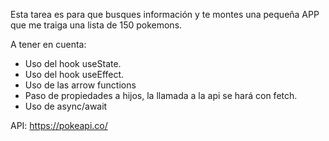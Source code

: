 Esta tarea es para que busques información y te montes una pequeña APP que me traiga una lista de 150 pokemons.

A tener en cuenta:

- Uso del hook useState.
- Uso del hook useEffect.
- Uso de las arrow functions
- Paso de propiedades a hijos, la llamada a la api se hará con fetch.
- Uso de async/await


API: https://pokeapi.co/